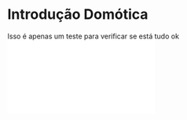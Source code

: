 # Introdução Domótica

Isso é apenas um teste para verificar se está tudo ok
![Concepção](Concepção.md)
